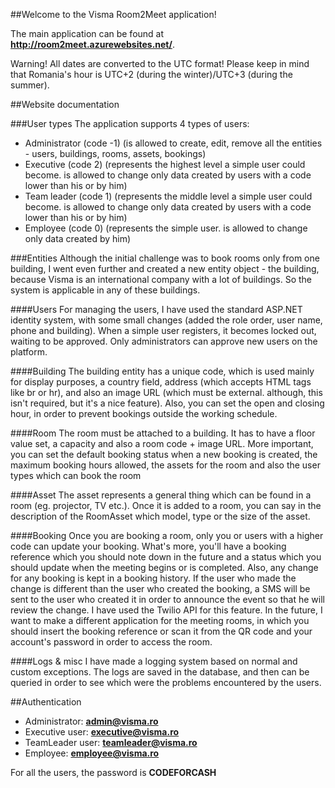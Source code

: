 ##Welcome to the Visma Room2Meet application!

The main application can be found at **http://room2meet.azurewebsites.net/**.

Warning! All dates are converted to the UTC format! Please keep in mind that Romania's hour is UTC+2 (during the winter)/UTC+3 (during the summer).

##Website documentation

###User types
The application supports 4 types of users:
* Administrator (code -1) (is allowed to create, edit, remove all the entities - users, buildings, rooms, assets, bookings)
* Executive (code 2) (represents the highest level a simple user could become. is allowed to change only data created by users with a code lower than his or by him)
* Team leader (code 1) (represents the middle level a simple user could become. is allowed to change only data created by users with a code lower than his or by him)
* Employee (code 0) (represents the simple user. is allowed to change only data created by him)

###Entities
Although the initial challenge was to book rooms only from one building, I went even further and created a new entity object - the building, because Visma is an international company with a lot of buildings. So the system is applicable in any of these buildings.

####Users
For managing the users, I have used the standard ASP.NET identity system, with some small changes (added the role order, user name, phone and building).
When a simple user registers, it becomes locked out, waiting to be approved. Only administrators can approve new users on the platform.

####Building
The building entity has a unique code, which is used mainly for display purposes, a country field, address (which accepts HTML tags like br or hr), and also an image URL (which must be external. although, this isn't required, but it's a nice feature). Also, you can set the open and closing hour, in order to prevent bookings outside the working schedule.

####Room
The room must be attached to a building. It has to have a floor value set, a capacity and also a room code + image URL. More important, you can set the default booking status when a new booking is created, the maximum booking hours allowed, the assets for the room and also the user types which can book the room

####Asset
The asset represents a general thing which can be found in a room (eg. projector, TV etc.). Once it is added to a room, you can say in the description of the RoomAsset which model, type or the size of the asset.

####Booking
Once you are booking a room, only you or users with a higher code can update your booking. What's more, you'll have a booking reference which you should note down in the future and a status which you should update when the meeting begins or is completed. Also, any change for any booking is kept in a booking history. If the user who made the change is different than the user who created the booking, a SMS will be sent to the user who created it in order to announce the event so that he will review the change. I have used the Twilio API for this feature.
In the future, I want to make a different application for the meeting rooms, in which you should insert the booking reference or scan it from the QR code and your account's password in order to access the room.

####Logs & misc
I have made a logging system based on normal and custom exceptions. The logs are saved in the database, and then can be queried in order to see which were the problems encountered by the users.

##Authentication
* Administrator: **admin@visma.ro**
* Executive user: **executive@visma.ro**
* TeamLeader user: **teamleader@visma.ro**
* Employee: **employee@visma.ro**

For all the users, the password is **CODEFORCASH**
